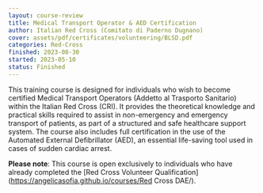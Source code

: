 ```yaml
---
layout: course-review
title: Medical Transport Operator & AED Certification
author: Italian Red Cross (Comitato di Paderno Dugnano)
cover: assets/pdf/certificates/volunteering/BLSD.pdf
categories: Red-Cross
finished: 2023-08-30
started: 2023-05-10
status: Finished
---
```


This training course is designed for individuals who wish to become certified Medical Transport Operators (Addetto al Trasporto Sanitario) within the Italian Red Cross (CRI). It provides the theoretical knowledge and practical skills required to assist in non-emergency and emergency transport of patients, as part of a structured and safe healthcare support system. The course also includes full certification in the use of the Automated External Defibrillator (AED), an essential life-saving tool used in cases of sudden cardiac arrest.

**Please note**: This course is open exclusively to individuals who have already completed the [Red Cross Volunteer Qualification](https://angelicasofia.github.io/courses/Red Cross DAE/).